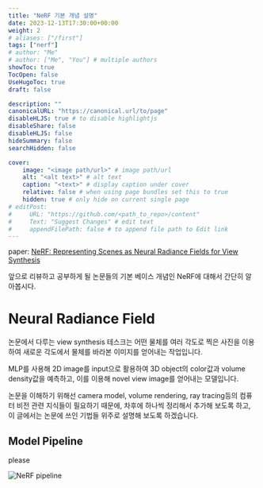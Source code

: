 ```yaml
---
title: "NeRF 기본 개념 설명"
date: 2023-12-13T17:30:00+00:00
weight: 2
# aliases: ["/first"]
tags: ["nerf"]
# author: "Me"
# author: ["Me", "You"] # multiple authors
showToc: true
TocOpen: false
UseHugoToc: true
draft: false

description: ""
canonicalURL: "https://canonical.url/to/page"
disableHLJS: true # to disable highlightjs
disableShare: false
disableHLJS: false
hideSummary: false
searchHidden: false

cover:
    image: "<image path/url>" # image path/url
    alt: "<alt text>" # alt text
    caption: "<text>" # display caption under cover
    relative: false # when using page bundles set this to true
    hidden: true # only hide on current single page
# editPost:
#     URL: "https://github.com/<path_to_repo>/content"
#     Text: "Suggest Changes" # edit text
#     appendFilePath: false # to append file path to Edit link
---
```


paper: [NeRF: Representing Scenes as Neural Radiance Fields for View Synthesis](https://arxiv.org/abs/2003.08934)

앞으로 리뷰하고 공부하게 될 논문들의 기본 베이스 개념인 NeRF에 대해서 간단히 알아봅시다. 

# Neural Radiance Field


논문에서 다루는 view synthesis 테스크는 어떤 물체를 여러 각도로 찍은 사진을 이용하여 새로운 각도에서 물체를 바라본 이미지를 얻어내는 작업입니다. 

MLP를 사용해 2D image를 input으로 활용하여 3D object의 color값과 volume density값을 예측하고, 이를 이용해 novel view image를 얻어내는 모델입니다. 

논문을 이해하기 위해선 camera model, volume rendering, ray tracing등의 컴퓨터 비전 관련 지식들이 필요하기 때문에, 차후에 하나씩 정리해서 추가해 보도록 하고, 이 글에서는 논문에 쓰인 기법들 위주로 설명해 보도록 하겠습니다. 


## Model Pipeline 

please

![NeRF pipeline]("https://github.com/uygnim99/uygnim99.github.io/blob/6a09f798396aceb751852e9a741365467b69012a/post/nerf/nerf-pipeline.png?raw=true")